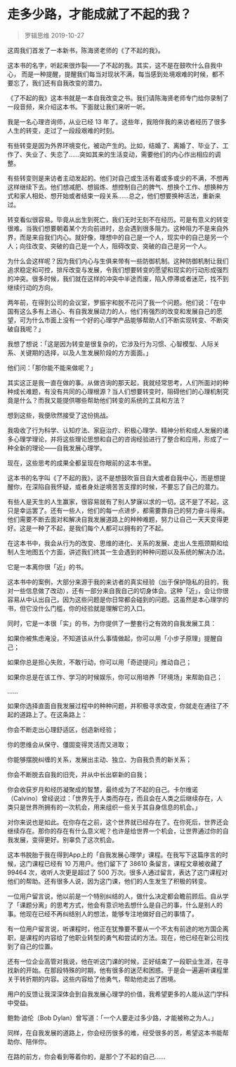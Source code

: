 # 走多少路，才能成就了不起的我？
> 罗辑思维
2019-10-27

这周我们首发了一本新书，陈海贤老师的《了不起的我》。

这本书的名字，听起来很炸裂——了不起的我。其实，这不是在鼓吹什么自我中心， 而是一种提醒，提醒我们每当对现状不满，每当感到处境艰难的时候，都不要忘了，我们还有自我改变的潜力。

《了不起的我》这本书就是一本自我改变之书。我们请陈海贤老师专门给你录制了一段音频，来介绍这本书。下面就让我们来听一听。

我是一名心理咨询师，从业已经 13 年了。这些年，我陪伴我的来访者经历了很多人生的转变，走过了一段段艰难的时刻。

有些转变是因为外界环境变化，被动产生的。比如，结婚了、离婚了、毕业了、工作了、失业了、失恋了……突如其来的生活变动，需要他们的内心作出相应的调整。

有些转变则是来访者主动发起的。他们对自己或生活有着或多或少的不满，不想再这样继续下去。他们想减肥、想锻炼、想控制自己的脾气、想换个工作、想换种方式和家人相处、想开始或者结束一段关系……总之，他们想要换种活法，重新来过。

转变看似很容易。毕竟从出生到死亡，我们无时无刻不在经历。可是有意义的转变很难。当我们想要朝着某个方向前进时，总会遇到很多阻力。这种阻力不是来自外界，而是来自我们内心。就好像，理想中的自己是一个人，现实中的自己是另一个人；向往改变、突破的自己是一个人，阻碍改变、突破的自己是另一个人。

为什么会这样呢？因为我们内心与生俱来带有一些防御机制。这种防御机制让我们追求稳定和可控，排斥改变与发展，令我们想要转变的愿望和现实的行动形成强烈的冲突。很多时候，我们就在这样的冲突中半途而废，陷入停滞或者迷茫，找不到继续行动的方向。

两年前，在得到公司的会议室，罗振宇和脱不花问了我一个问题。他们说：「在中国有这么多有上进心、有自我发展动力的人，他们有强烈的改变和发展自己的愿望，可为什么市面上没有一个好的心理学产品能够帮助人们不断实现转变、不断突破自我呢？」

我想了想说：「这是因为转变是很复杂的，它涉及行为习惯、心智模型、人际关系、关键期的选择，以及人生发展阶段的方方面面。」

他们问：「那你能不能来做呢？」

其实这正是我一直在做的事。从做咨询的那天起，我就经常思考，人们所面对的种种成长难题，有没有共同的心理根源？当人们想要转变时，阻碍他们的心理机制究竟是什么？而我又能提供哪些帮助他们转变的系统的工具和方法？

想到这些，我便欣然接受了这份挑战。

我吸收了行为科学、认知疗法、家庭治疗、积极心理学、精神分析和成人发展的诸多心理学理论，并将这些理论思想和自己的咨询经验进行了整合和应用，形成了一种全新的理论——自我发展心理学。

现在，这些思考的成果全都呈现在你眼前的这本书里。

这本书的名字叫《了不起的我》，这不是想鼓吹盲目自大或者自我中心，而是想提醒你，在深陷自我怀疑，或者身处逆境苦苦支撑的时候，不要忘了自己的潜力。

有些人是天生的人生赢家，很容易就有了别人梦寐以求的一切。这不是了不起，这只是幸运罢了。还有一些人，他们的每一点进步，都需要靠自己的努力奋斗得来。他们需要不断去面对和解决自我发展道路上的种种难题，努力让自己一天天变得更好。这是一种了不起，是我们每个人都可以拥有的了不起。

在这本书中，我会从行为的改变、思维的进化、关系的发展、走出人生瓶颈期和绘制人生地图五个方面，讲述我们终其一生会遇到的种种问题以及系统的解决办法。

它是一本离你很「近」的书。

这本书中的案例，大部分来源于我的来访者的真实经验（出于保护隐私的目的，我对一些信息做了改动），还有一部分来自我自己的切身体会。这种「近」，会让你很容易从中认出自己，因为这些问题是你日常都会碰到的问题。这虽然是本心理学的书，但它没什么门槛，你的经验就是理解它的入口。

同时，它是一本很「实」的书，为你提供了一整套行之有效的自我发展工具：

如果你被焦虑淹没，不知道该从什么事情做起，你可以用「小步子原理」提醒自己；

如果你总是担心失败，不敢行动，你可以用「奇迹提问」推动自己；

如果你总是在该工作、学习的时候娱乐，你可以用培养「环境场」来帮助自己；

……

如果你选择直面自我发展过程中的种种问题，并积极寻求改变，你就走在通往了不起的道路上了。在这条路上：

你会不断走出心理舒适区，创造新经验；

你的思维会从保守、僵固变得灵活而又进取；

你能够摆脱纠缠的关系，发展出主动、独立、为自我负责的新关系；

你会不断脱去自我的旧壳，并从中长出崭新的自我；

你会收获岁月和经历凝聚成的智慧，最终成为了不起的自己。卡尔维诺（Calvino）曾经说过：「世界先于人类而存在，而且会在人类之后继续存在，人类只是世界所拥有的一次机会，用来组织一些关于其自身信息的机会。」

对你来说也是如此。在你存在之前，这个世界就已经存在了。在你死后，世界还会继续存在。那你的存在有什么意义呢？也许是给世界一个机会，让世界通过你的自我发展，变得更好。别辜负了这次机会。

这本书脱胎于我在得到App上的「自我发展心理学」课程。在我写下这篇序言的时候，这门课程已经有 10 万用户。他们留下了 38610 条留言，课程文章被收藏了 99464 次，收听人次更是超过了 500 万次。很多人通过留言，表达了这门课程对他们的帮助。还有很多人说，因为这门课，他们的人生发生了积极的转变。

一位用户留言说，他以前是一个特别纠结的人，做什么决定都会瞻前顾后。自从学了「课题分离」的思考方式，他会有意识地去想什么是自己的事，什么是别人的事。他现在已经不再纠结别人的想法，能够专注地做好自己的事情了。

有一位用户留言说，听课程时，他正在犹豫要不要从一个不太有前途的地方国企离职，是课程的内容给了他职业转型的勇气和尝试的方法。现在，他已经在新公司找到了自己的位置。

还有一位企业高管对我说，他在听这门课的时候，正好结束了一段职业生涯，在寻找新的开始。在那段特殊的时期，他有很多的迷茫和困惑。于是会一遍遍听课程里关于转折期的内容。这些内容给了他勇气，帮助他走出了困境。

用户的反馈让我深深体会到自我发展心理学的价值，我希望更多的人能从这门学科中受益。

鲍勃·迪伦（Bob Dylan）曾写道：「一个人要走过多少路，才能被称之为人。」

同样，在自我发展的道路上，你会经历很多的难，经受很多的苦，希望这本书能帮助你、陪伴你。

在路的前方，你会看到等着你的，是那个了不起的自己……

